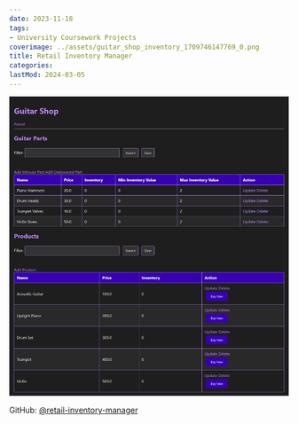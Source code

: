 ```yaml
---
date: 2023-11-18
tags:
- University Coursework Projects
coverimage: ../assets/guitar_shop_inventory_1709746147769_0.png
title: Retail Inventory Manager
categories:
lastMod: 2024-03-05
---
```

![guitar_shop_inventory.png](/assets/guitar_shop_inventory_1709746147769_0.png)

GitHub: [@retail-inventory-manager](https://github.com/wonyoung-jang/retail-inventory-manager)
